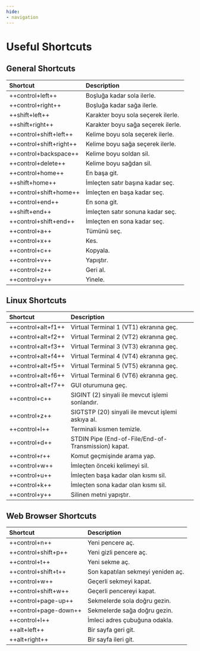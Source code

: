 ```yaml
---
hide:
- navigation
---
```


# Useful Shortcuts

## General Shortcuts

| Shortcut | Description |
|:---|:---|
| ++control+left++ | Boşluğa kadar sola ilerle. |
| ++control+right++ | Boşluğa kadar sağa ilerle. |
| ++shift+left++ | Karakter boyu sola seçerek ilerle. |
| ++shift+right++ | Karakter boyu sağa seçerek ilerle. |
| ++control+shift+left++ | Kelime boyu sola seçerek ilerle. |
| ++control+shift+right++ | Kelime boyu sağa seçerek ilerle. |
| ++control+backspace++ | Kelime boyu soldan sil. |
| ++control+delete++ | Kelime boyu sağdan sil. |
| ++control+home++ | En başa git. |
| ++shift+home++ | İmleçten satır başına kadar seç. |
| ++control+shift+home++ | İmleçten en başa kadar seç. |
| ++control+end++ | En sona git. |
| ++shift+end++ | İmleçten satır sonuna kadar seç. |
| ++control+shift+end++ | İmleçten en sona kadar seç. |
| ++control+a++ | Tümünü seç. |
| ++control+x++ | Kes. |
| ++control+c++ | Kopyala. |
| ++control+v++ | Yapıştır. |
| ++control+z++ | Geri al. |
| ++control+y++ | Yinele. |

## Linux Shortcuts

| Shortcut | Description |
|:---|:---|
| ++control+alt+f1++ | Virtual Terminal 1 (VT1) ekranına geç. |
| ++control+alt+f2++ | Virtual Terminal 2 (VT2) ekranına geç. |
| ++control+alt+f3++ | Virtual Terminal 3 (VT3) ekranına geç. |
| ++control+alt+f4++ | Virtual Terminal 4 (VT4) ekranına geç. |
| ++control+alt+f5++ | Virtual Terminal 5 (VT5) ekranına geç. |
| ++control+alt+f6++ | Virtual Terminal 6 (VT6) ekranına geç. |
| ++control+alt+f7++ | GUI oturumuna geç. |
| ++control+c++ | SIGINT (2) sinyali ile mevcut işlemi sonlandır. |
| ++control+z++ | SIGTSTP (20) sinyali ile mevcut işlemi askıya al. |
| ++control+l++ | Terminali kısmen temizle. |
| ++control+d++ | STDIN Pipe (End-of-File/End-of-Transmission) kapat. |
| ++control+r++ | Komut geçmişinde arama yap. |
| ++control+w++ | İmleçten önceki kelimeyi sil. |
| ++control+u++ | İmleçten başa kadar olan kısmı sil. |
| ++control+k++ | İmleçten sona kadar olan kısmı sil. |
| ++control+y++ | Silinen metni yapıştır. |

## Web Browser Shortcuts

| Shortcut | Description |
|:---|:---|
| ++control+n++ | Yeni pencere aç. |
| ++control+shift+p++ | Yeni gizli pencere aç. |
| ++control+t++ | Yeni sekme aç. |
| ++control+shift+t++ | Son kapatılan sekmeyi yeniden aç. |
| ++control+w++ | Geçerli sekmeyi kapat. |
| ++control+shift+w++ | Geçerli pencereyi kapat. |
| ++control+page-up++ | Sekmelerde sola doğru gezin. |
| ++control+page-down++ | Sekmelerde sağa doğru gezin. |
| ++control+l++ | İmleci adres çubuğuna odakla. |
| ++alt+left++ | Bir sayfa geri git. |
| ++alt+right++ | Bir sayfa ileri git. |

